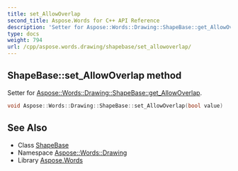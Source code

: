 ```yaml
---
title: set_AllowOverlap
second_title: Aspose.Words for C++ API Reference
description: 'Setter for Aspose::Words::Drawing::ShapeBase::get_AllowOverlap.'
type: docs
weight: 794
url: /cpp/aspose.words.drawing/shapebase/set_allowoverlap/
---
```

## ShapeBase::set_AllowOverlap method


Setter for [Aspose::Words::Drawing::ShapeBase::get_AllowOverlap](../get_allowoverlap/).

```cpp
void Aspose::Words::Drawing::ShapeBase::set_AllowOverlap(bool value)
```

## See Also

* Class [ShapeBase](../)
* Namespace [Aspose::Words::Drawing](../../)
* Library [Aspose.Words](../../../)
